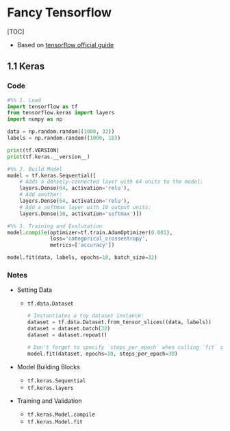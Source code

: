 # Fancy Tensorflow

[TOC]

- Based on [tensorflow official guide](https://www.tensorflow.org/guide)

## 1.1 Keras

### Code

```python
#%% 1. Load
import tensorflow as tf
from tensorflow.keras import layers
import numpy as np

data = np.random.random((1000, 32))
labels = np.random.random((1000, 10))

print(tf.VERSION)
print(tf.keras.__version__)

#%% 2. Build Model
model = tf.keras.Sequential([
    # Adds a densely-connected layer with 64 units to the model:
    layers.Dense(64, activation='relu'),
    # Add another:
    layers.Dense(64, activation='relu'),
    # Add a softmax layer with 10 output units:
    layers.Dense(10, activation='softmax')])

#%% 3. Training and Evalutation
model.compile(optimizer=tf.train.AdamOptimizer(0.001),
              loss='categorical_crossentropy',
              metrics=['accuracy'])

model.fit(data, labels, epochs=10, batch_size=32)
```

### Notes

- Setting Data
  - ```tf.data.Dataset```

    ```python
    # Instantiates a toy dataset instance:
    dataset = tf.data.Dataset.from_tensor_slices((data, labels))
    dataset = dataset.batch(32)
    dataset = dataset.repeat()

    # Don't forget to specify `steps_per_epoch` when calling `fit` on a dataset.
    model.fit(dataset, epochs=10, steps_per_epoch=30)
    ```

- Model Building Blocks
  - ```tf.keras.Sequential```
  - ```tf.keras.layers```
- Training and Validation
  - ```tf.keras.Model.compile```
  - ```tf.keras.Model.fit```